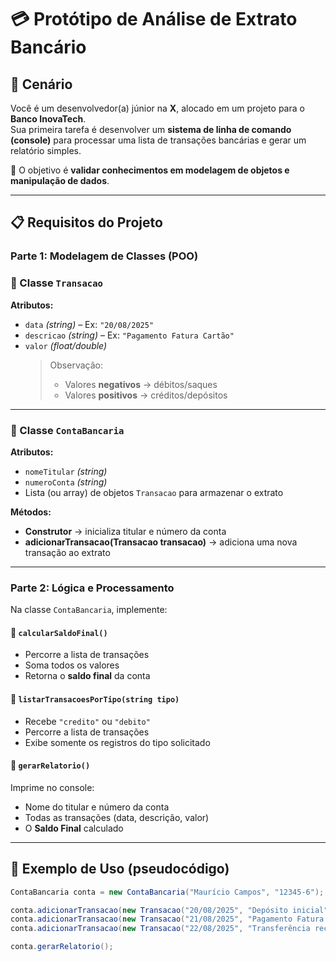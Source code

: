 # 💳 Protótipo de Análise de Extrato Bancário

## 🏦 Cenário

Você é um desenvolvedor(a) júnior na **X**, alocado em um projeto para o **Banco InovaTech**.  
Sua primeira tarefa é desenvolver um **sistema de linha de comando (console)** para processar uma lista de transações bancárias e gerar um relatório simples.  

🎯 O objetivo é **validar conhecimentos em modelagem de objetos e manipulação de dados**.

---

## 📋 Requisitos do Projeto

### Parte 1: Modelagem de Classes (POO)

### 🔹 Classe `Transacao`
**Atributos:**
- `data` *(string)* – Ex: `"20/08/2025"`
- `descricao` *(string)* – Ex: `"Pagamento Fatura Cartão"`
- `valor` *(float/double)*  
  > Observação:  
  > - Valores **negativos** → débitos/saques  
  > - Valores **positivos** → créditos/depósitos  

---

### 🔹 Classe `ContaBancaria`
**Atributos:**
- `nomeTitular` *(string)*
- `numeroConta` *(string)*
- Lista (ou array) de objetos `Transacao` para armazenar o extrato  

**Métodos:**
- **Construtor** → inicializa titular e número da conta  
- **adicionarTransacao(Transacao transacao)** → adiciona uma nova transação ao extrato  

---

### Parte 2: Lógica e Processamento

Na classe `ContaBancaria`, implemente:

#### 🔹 `calcularSaldoFinal()`
- Percorre a lista de transações  
- Soma todos os valores  
- Retorna o **saldo final** da conta  

#### 🔹 `listarTransacoesPorTipo(string tipo)`
- Recebe `"credito"` ou `"debito"`  
- Percorre a lista de transações  
- Exibe somente os registros do tipo solicitado  

#### 🔹 `gerarRelatorio()`
Imprime no console:  
- Nome do titular e número da conta  
- Todas as transações (data, descrição, valor)  
- O **Saldo Final** calculado  

---

## 🧩 Exemplo de Uso (pseudocódigo)

```java
ContaBancaria conta = new ContaBancaria("Maurício Campos", "12345-6");

conta.adicionarTransacao(new Transacao("20/08/2025", "Depósito inicial", 1000.0));
conta.adicionarTransacao(new Transacao("21/08/2025", "Pagamento Fatura Cartão", -350.0));
conta.adicionarTransacao(new Transacao("22/08/2025", "Transferência recebida", 200.0));

conta.gerarRelatorio();
